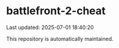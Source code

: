 # battlefront-2-cheat

Last updated: 2025-07-01 18:40:20

This repository is automatically maintained.
